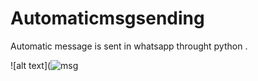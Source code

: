 # Automaticmsgsending
Automatic message is sent in whatsapp throught python .


![alt text](![msg](https://user-images.githubusercontent.com/86699596/193295041-be7d5063-89a2-4a78-be44-24fc7a1d0d50.png)

